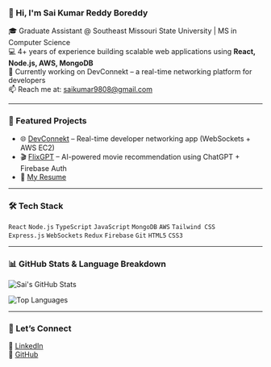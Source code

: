 ### 👋 Hi, I'm Sai Kumar Reddy Boreddy

🎓 Graduate Assistant @ Southeast Missouri State University | MS in Computer Science  
💻 4+ years of experience building scalable web applications using **React, Node.js, AWS, MongoDB**  
🚀 Currently working on DevConnekt – a real-time networking platform for developers  
📫 Reach me at: saikumar9808@gmail.com

---

### 🔗 Featured Projects

- 🌐 [DevConnekt](https://www.devconnekt.com/) – Real-time developer networking app (WebSockets + AWS EC2)
- 🎬 [FlixGPT](https://saiflixgpt.netlify.app/) – AI-powered movie recommendation using ChatGPT + Firebase Auth
- 📄 [My Resume](https://drive.google.com/file/d/1O5XzvTUI-cWSLRwqlJ8r7kAV6VO-L3JD/view?usp=sharing)

---

### 🛠️ Tech Stack

`React` `Node.js` `TypeScript` `JavaScript` `MongoDB` `AWS` `Tailwind CSS`  
`Express.js` `WebSockets` `Redux` `Firebase` `Git` `HTML5` `CSS3`

---

### 📊 GitHub Stats & Language Breakdown

![Sai's GitHub Stats](https://github-readme-stats.vercel.app/api?username=saikumar14-08&show_icons=true&theme=radical&hide_border=true)

![Top Languages](https://github-readme-stats.vercel.app/api/top-langs/?username=saikumar14-08&layout=compact&theme=radical&hide_border=true)

---

### 🤝 Let’s Connect
🔗 [LinkedIn](https://www.linkedin.com/in/sai-boreddy/)  
🔗 [GitHub](https://github.com/saikumar14-08)
